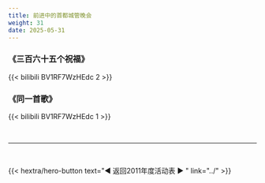 ```yaml
---
title: 前进中的首都城管晚会
weight: 31
date: 2025-05-31
---
```


### 《三百六十五个祝福》

{{< bilibili BV1RF7WzHEdc 2 >}}

### 《同一首歌》

{{< bilibili BV1RF7WzHEdc 1 >}}

<br>
<hr>
<br>

{{< hextra/hero-button text="◀ 返回2011年度活动表 ▶ " link="../" >}}